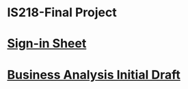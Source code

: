 # IS218-Final Project
# [Sign-in Sheet](signin_sheet.md)
# [Business Analysis Initial Draft](https://github.com/NurjahanJ/IS218-Final/blob/main/Business%20Analysis%20Initial%20Draft)
